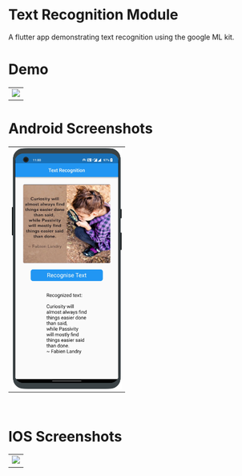 # Text Recognition Module


A flutter app demonstrating text recognition using the google ML kit.


# Demo
  <table>
  <tr>
  <td><img src="https://github.com/MarvelApps-Flutter/text_recognition_demo/blob/master/working_demo/text_recognition_module.gif" height="480px"></td>
    </tr>
  </table>

# Android Screenshots

<table>
  <tr>
    <td><img src="https://github.com/MarvelApps-Flutter/text_recognition_demo/blob/master/screenshots/android/android1.png" height="480px"></td>
  </tr>
 </table>


</br>

# IOS Screenshots

<table>
  <tr>
    <td><img src="https://github.com/MarvelApps-Flutter/carousel_demo/blob/master/screenshots/ios/.png" height="480px"></td>
  </tr>
 </table>


